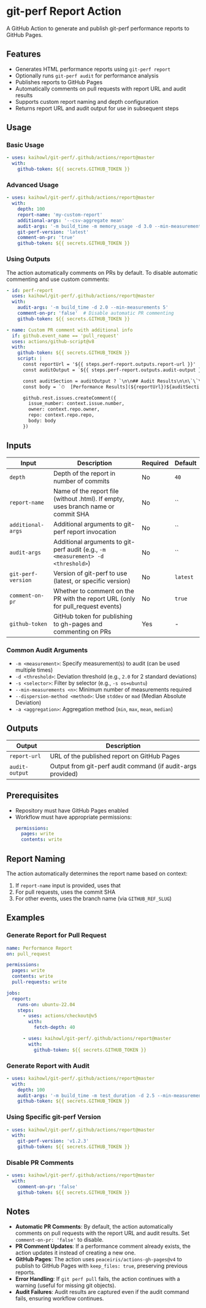 # git-perf Report Action

A GitHub Action to generate and publish git-perf performance reports to GitHub Pages.

## Features

- Generates HTML performance reports using `git-perf report`
- Optionally runs `git-perf audit` for performance analysis
- Publishes reports to GitHub Pages
- Automatically comments on pull requests with report URL and audit results
- Supports custom report naming and depth configuration
- Returns report URL and audit output for use in subsequent steps

## Usage

### Basic Usage

```yaml
- uses: kaihowl/git-perf/.github/actions/report@master
  with:
    github-token: ${{ secrets.GITHUB_TOKEN }}
```

### Advanced Usage

```yaml
- uses: kaihowl/git-perf/.github/actions/report@master
  with:
    depth: 100
    report-name: 'my-custom-report'
    additional-args: '--csv-aggregate mean'
    audit-args: '-m build_time -m memory_usage -d 3.0 --min-measurements 10'
    git-perf-version: 'latest'
    comment-on-pr: 'true'
    github-token: ${{ secrets.GITHUB_TOKEN }}
```

### Using Outputs

The action automatically comments on PRs by default. To disable automatic commenting and use custom comments:

```yaml
- id: perf-report
  uses: kaihowl/git-perf/.github/actions/report@master
  with:
    audit-args: '-m build_time -d 2.0 --min-measurements 5'
    comment-on-pr: 'false'  # Disable automatic PR commenting
    github-token: ${{ secrets.GITHUB_TOKEN }}

- name: Custom PR comment with additional info
  if: github.event_name == 'pull_request'
  uses: actions/github-script@v8
  with:
    github-token: ${{ secrets.GITHUB_TOKEN }}
    script: |
      const reportUrl = '${{ steps.perf-report.outputs.report-url }}'
      const auditOutput = `${{ steps.perf-report.outputs.audit-output }}`

      const auditSection = auditOutput ? `\n\n## Audit Results\n\n\`\`\`\n${auditOutput}\n\`\`\`` : ''
      const body = `⏱  [Performance Results](${reportUrl})${auditSection}\n\n_Custom additional information here_`

      github.rest.issues.createComment({
        issue_number: context.issue.number,
        owner: context.repo.owner,
        repo: context.repo.repo,
        body: body
      })
```

## Inputs

| Input | Description | Required | Default |
|-------|-------------|----------|---------|
| `depth` | Depth of the report in number of commits | No | `40` |
| `report-name` | Name of the report file (without .html). If empty, uses branch name or commit SHA | No | `` |
| `additional-args` | Additional arguments to git-perf report invocation | No | `` |
| `audit-args` | Additional arguments to git-perf audit (e.g., `-m <measurement> -d <threshold>`) | No | `` |
| `git-perf-version` | Version of git-perf to use (latest, or specific version) | No | `latest` |
| `comment-on-pr` | Whether to comment on the PR with the report URL (only for pull_request events) | No | `true` |
| `github-token` | GitHub token for publishing to gh-pages and commenting on PRs | Yes | - |

### Common Audit Arguments

- `-m <measurement>`: Specify measurement(s) to audit (can be used multiple times)
- `-d <threshold>`: Deviation threshold (e.g., `2.0` for 2 standard deviations)
- `-s <selector>`: Filter by selector (e.g., `-s os=ubuntu`)
- `--min-measurements <n>`: Minimum number of measurements required
- `--dispersion-method <method>`: Use `stddev` or `mad` (Median Absolute Deviation)
- `-a <aggregation>`: Aggregation method (`min`, `max`, `mean`, `median`)

## Outputs

| Output | Description |
|--------|-------------|
| `report-url` | URL of the published report on GitHub Pages |
| `audit-output` | Output from git-perf audit command (if audit-args provided) |

## Prerequisites

- Repository must have GitHub Pages enabled
- Workflow must have appropriate permissions:
  ```yaml
  permissions:
    pages: write
    contents: write
  ```

## Report Naming

The action automatically determines the report name based on context:

1. If `report-name` input is provided, uses that
2. For pull requests, uses the commit SHA
3. For other events, uses the branch name (via `GITHUB_REF_SLUG`)

## Examples

### Generate Report for Pull Request

```yaml
name: Performance Report
on: pull_request

permissions:
  pages: write
  contents: write
  pull-requests: write

jobs:
  report:
    runs-on: ubuntu-22.04
    steps:
      - uses: actions/checkout@v5
        with:
          fetch-depth: 40

      - uses: kaihowl/git-perf/.github/actions/report@master
        with:
          github-token: ${{ secrets.GITHUB_TOKEN }}
```

### Generate Report with Audit

```yaml
- uses: kaihowl/git-perf/.github/actions/report@master
  with:
    depth: 100
    audit-args: '-m build_time -m test_duration -d 2.5 --min-measurements 10'
    github-token: ${{ secrets.GITHUB_TOKEN }}
```

### Using Specific git-perf Version

```yaml
- uses: kaihowl/git-perf/.github/actions/report@master
  with:
    git-perf-version: 'v1.2.3'
    github-token: ${{ secrets.GITHUB_TOKEN }}
```

### Disable PR Comments

```yaml
- uses: kaihowl/git-perf/.github/actions/report@master
  with:
    comment-on-pr: 'false'
    github-token: ${{ secrets.GITHUB_TOKEN }}
```

## Notes

- **Automatic PR Comments**: By default, the action automatically comments on pull requests with the report URL and audit results. Set `comment-on-pr: 'false'` to disable.
- **PR Comment Updates**: If a performance comment already exists, the action updates it instead of creating a new one.
- **GitHub Pages**: The action uses `peaceiris/actions-gh-pages@v4` to publish to GitHub Pages with `keep_files: true`, preserving previous reports.
- **Error Handling**: If `git perf pull` fails, the action continues with a warning (useful for missing git objects).
- **Audit Failures**: Audit results are captured even if the audit command fails, ensuring workflow continues.
